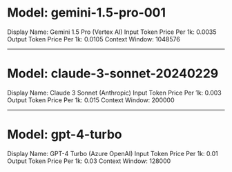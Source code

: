 # Model: gemini-1.5-pro-001
Display Name: Gemini 1.5 Pro (Vertex AI)
Input Token Price Per 1k: 0.0035
Output Token Price Per 1k: 0.0105
Context Window: 1048576

---

# Model: claude-3-sonnet-20240229
Display Name: Claude 3 Sonnet (Anthropic)
Input Token Price Per 1k: 0.003
Output Token Price Per 1k: 0.015
Context Window: 200000

---

# Model: gpt-4-turbo
Display Name: GPT-4 Turbo (Azure OpenAI)
Input Token Price Per 1k: 0.01
Output Token Price Per 1k: 0.03
Context Window: 128000